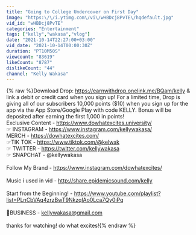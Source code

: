 ```yaml
---
title: "Going to College Undercover on First Day"
image: "https:\/\/i.ytimg.com\/vi\/wHBDcj8PvTE\/hqdefault.jpg"
vid_id: "wHBDcj8PvTE"
categories: "Entertainment"
tags: ["kelly","wakasa","vlog"]
date: "2021-10-14T22:27:00+03:00"
vid_date: "2021-10-14T00:00:30Z"
duration: "PT10M50S"
viewcount: "83619"
likeCount: "8787"
dislikeCount: "44"
channel: "Kelly Wakasa"
---
```

{% raw %}Download Drop: <a rel="nofollow" target="blank" href="https://earnwithdrop.onelink.me/BQam/kelly">https://earnwithdrop.onelink.me/BQam/kelly</a> &amp; link a debit or credit card when you sign up! For a limited time, Drop is giving all of our subscribers 10,000 points ($10) when you sign up for the app via the App Store/Google Play with code KELLY. Bonus will be deposited after earning the first 1,000 in points!<br />Exclusive Content - <a rel="nofollow" target="blank" href="https://www.dowhatexcites.university/">https://www.dowhatexcites.university/</a><br />☞ INSTAGRAM - <a rel="nofollow" target="blank" href="https://www.instagram.com/kellywakasa/">https://www.instagram.com/kellywakasa/</a><br />MERCH - <a rel="nofollow" target="blank" href="https://dowhatexcites.com/">https://dowhatexcites.com/</a><br />☞TIK TOK - <a rel="nofollow" target="blank" href="https://www.tiktok.com/@kelwak">https://www.tiktok.com/@kelwak</a><br />☞ TWITTER - <a rel="nofollow" target="blank" href="https://twitter.com/kellywakasa">https://twitter.com/kellywakasa</a> <br />☞ SNAPCHAT - @kellywakasa <br /><br />Follow My Brand - <a rel="nofollow" target="blank" href="https://www.instagram.com/dowhatexcites/">https://www.instagram.com/dowhatexcites/</a><br /><br />Music i used in vid - <a rel="nofollow" target="blank" href="http://share.epidemicsound.com/kelly">http://share.epidemicsound.com/kelly</a><br /><br />Start from the Beginning! - <a rel="nofollow" target="blank" href="https://www.youtube.com/playlist?list=PLnCbVAq4zrzBwT9NkzqlAo0Lca7Qy0iPq">https://www.youtube.com/playlist?list=PLnCbVAq4zrzBwT9NkzqlAo0Lca7Qy0iPq</a><br /><br />📩BUSINESS - kellywakasa@gmail.com<br /><br />thanks for watching! do what excites!{% endraw %}

